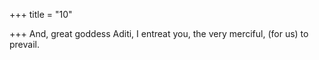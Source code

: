 +++
title = "10"

+++
And, great goddess Aditi, I entreat you,
the very merciful, (for us) to prevail.